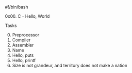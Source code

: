 #!/bin/bash


0x00. C - Hello, World

Tasks

0. Preprocessor
1. Compiler
2. Assembler
3. Name
4. Hello, puts
5. Hello, printf
6. Size is not grandeur, and territory does not make a nation
